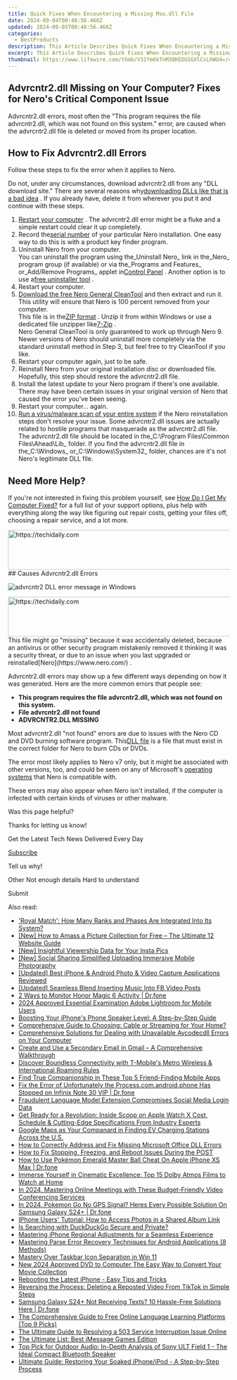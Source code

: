 ```yaml
---
title: Quick Fixes When Encountering a Missing Mso.dll File
date: 2024-09-04T00:48:56.466Z
updated: 2024-09-05T00:48:56.466Z
categories:
  - BestProducts
description: This Article Describes Quick Fixes When Encountering a Missing Mso.dll File
excerpt: This Article Describes Quick Fixes When Encountering a Missing Mso.dll File
thumbnail: https://www.lifewire.com/thmb/V31Ym6kTnM3QKEDU1GXlCsLhWU4=/400x300/filters:no_upscale():max_bytes(150000):strip_icc():format(webp)/mso-dll-error-60a6e6bffb684130aa3b1318a3b076dc.png
---
```


## Advrcntr2.dll Missing on Your Computer? Fixes for Nero's Critical Component Issue
 Advrcntr2.dll errors, most often the "This program requires the file advrcntr2.dll, which was not found on this system." error, are caused when the advrcntr2.dll file is deleted or moved from its proper location.  

## How to Fix Advrcntr2.dll Errors

 Follow these steps to fix the error when it applies to Nero.

 Do not, under any circumstances, download advrcntr2.dll from any "DLL download site." There are several reasons why[downloading DLLs like that is a bad idea](https://www.lifewire.com/important-reasons-not-to-download-dll-files-2624455) . If you already have, delete it from wherever you put it and continue with these steps.

1. [Restart your computer](https://www.lifewire.com/how-to-reboot-a-computer-2624568) . The advrcntr2.dll error might be a fluke and a simple restart could clear it up completely.
2. Record the[serial number](https://www.lifewire.com/serial-number-2626008) of your particular Nero installation. One easy way to do this is with a product key finder program.
3. Uninstall Nero from your computer.  
 You can uninstall the program using the_Uninstall Nero_ link in the_Nero_ program group (if available) or via the_Programs and Features_ or_Add/Remove Programs_ applet in[Control Panel](https://www.lifewire.com/control-panel-2625841) . Another option is to use a[free uninstaller tool](https://www.lifewire.com/free-uninstaller-programs-2625188) .
4. Restart your computer.
5. [Download the free Nero General CleanTool](https://ccm.net/downloads/security-and-maintenance/6225-nero-general-clean-tool/) and then extract and run it. This utility will ensure that Nero is 100 percent removed from your computer.  
 This file is in the[ZIP format](https://www.lifewire.com/zip-file-2622675) . Unzip it from within Windows or use a dedicated file unzipper like[7-Zip](https://www.7-zip.org/) .  
 Nero General CleanTool is only guaranteed to work up through Nero 9\. Newer versions of Nero should uninstall more completely via the standard uninstall method in Step 3, but feel free to try CleanTool if you like.
6. Restart your computer again, just to be safe.
7. Reinstall Nero from your original installation disc or downloaded file. Hopefully, this step should restore the advrcntr2.dll file.
8. Install the latest update to your Nero program if there's one available. There may have been certain issues in your original version of Nero that caused the error you've been seeing.
9. Restart your computer... again.
10. [Run a virus/malware scan of your entire system](https://www.lifewire.com/properly-scan-your-computer-for-viruses-and-other-malware-2624526) if the Nero reinstallation steps don't resolve your issue. Some advrcntr2.dll issues are actually related to hostile programs that masquerade as the advrcntr2.dll file.  
 The advrcntr2.dll file should be located in the_C:\\Program Files\\Common Files\\Ahead\\Lib_ folder. If you find the advrcntr2.dll file in the_C:\\Windows_ or_C:\\Windows\\System32_ folder, chances are it's not Nero's legitimate DLL file.

## Need More Help?

 If you're not interested in fixing this problem yourself, see [How Do I Get My Computer Fixed?](https://www.lifewire.com/how-do-i-get-my-computer-fixed-2625167) for a full list of your support options, plus help with everything along the way like figuring out repair costs, getting your files off, choosing a repair service, and a lot more.

<!-- affiliate ads begin -->
<a href="https://laganoo.pxf.io/c/5597632/1528703/16446" target="_top" id="1528703">
  <img src="//a.impactradius-go.com/display-ad/16446-1528703" border="0" alt="https://techidaily.com" width="728" height="90"/>
</a>
<img height="0" width="0" src="https://laganoo.pxf.io/i/5597632/1528703/16446" style="position:absolute;visibility:hidden;" border="0" />
<!-- affiliate ads end -->
## Causes Advrcntr2.dll Errors

![advrcntr2 DLL error message in Windows](https://www.lifewire.com/thmb/3e1uUrqXRh_xdj86lUiF0jNUOSA=/1500x0/filters:no_upscale():max_bytes(150000):strip_icc():format(webp)/advrcntr2-dll-error-message-5a8ed78b6bf069003732002c.png)

<!-- affiliate ads begin -->
<a href="https://aligracehair.sjv.io/c/5597632/1896510/19272" target="_top" id="1896510">
  <img src="//a.impactradius-go.com/display-ad/19272-1896510" border="0" alt="https://techidaily.com" width="728" height="90"/>
</a>
<img height="0" width="0" src="https://aligracehair.sjv.io/i/5597632/1896510/19272" style="position:absolute;visibility:hidden;" border="0" />
<!-- affiliate ads end -->
 This file might go "missing" because it was accidentally deleted, because an antivirus or other security program mistakenly removed it thinking it was a security threat, or due to an issue when you last upgraded or reinstalled[Nero](https://www.nero.com/) .

 Advrcntr2.dll errors may show up a few different ways depending on how it was generated. Here are the more common errors that people see:

* **This program requires the file advrcntr2.dll, which was not found on this system.**
* **File advrcntr2.dll not found**
* **ADVRCNTR2.DLL MISSING**

 Most advrcntr2.dll "not found" errors are due to issues with the Nero CD and DVD burning software program. This[DLL file](https://www.lifewire.com/what-is-a-dll-file-2625852) is a file that must exist in the correct folder for Nero to burn CDs or DVDs.

 The error most likely applies to Nero v7 only, but it might be associated with other versions, too, and could be seen on any of Microsoft's [operating systems](https://www.lifewire.com/operating-systems-2625912) that Nero is compatible with.

 These errors may also appear when Nero isn't installed, if the computer is infected with certain kinds of viruses or other malware.

Was this page helpful?

Thanks for letting us know!

 Get the Latest Tech News Delivered Every Day

[Subscribe](https://www.lifewire.com/#)

Tell us why!

 Other  Not enough details  Hard to understand

 Submit

<ins class="adsbygoogle"
     style="display:block"
     data-ad-format="autorelaxed"
     data-ad-client="ca-pub-7571918770474297"
     data-ad-slot="1223367746"></ins>



<ins class="adsbygoogle"
     style="display:block"
     data-ad-client="ca-pub-7571918770474297"
     data-ad-slot="8358498916"
     data-ad-format="auto"
     data-full-width-responsive="true"></ins>

<span class="atpl-alsoreadstyle">Also read:</span>
<div><ul>
<li><a href="https://technical-tips.techidaily.com/royal-match-how-many-ranks-and-phases-are-integrated-into-its-system/"><u>'Royal Match': How Many Ranks and Phases Are Integrated Into Its System?</u></a></li>
<li><a href="https://fox-hovers.techidaily.com/new-how-to-amass-a-picture-collection-for-free-the-ultimate-12-website-guide/"><u>[New] How to Amass a Picture Collection for Free – The Ultimate 12 Website Guide</u></a></li>
<li><a href="https://instagram-videos.techidaily.com/new-insightful-viewership-data-for-your-insta-pics/"><u>[New] Insightful Viewership Data for Your Insta Pics</u></a></li>
<li><a href="https://facebook-video-files.techidaily.com/new-social-sharing-simplified-uploading-immersive-mobile-photography/"><u>[New] Social Sharing Simplified  Uploading Immersive Mobile Photography</u></a></li>
<li><a href="https://youtube-videos.techidaily.com/updated-best-iphone-and-android-photo-and-video-capture-applications-reviewed/"><u>[Updated] Best iPhone & Android Photo & Video Capture Applications Reviewed</u></a></li>
<li><a href="https://facebook-videos.techidaily.com/updated-seamless-blend-inserting-music-into-fb-video-posts/"><u>[Updated] Seamless Blend  Inserting Music Into FB Video Posts</u></a></li>
<li><a href="https://android-location-track.techidaily.com/2-ways-to-monitor-honor-magic-6-activity-drfone-by-drfone-virtual-android/"><u>2 Ways to Monitor Honor Magic 6 Activity | Dr.fone</u></a></li>
<li><a href="https://article-files.techidaily.com/2024-approved-essential-examination-adobe-lightroom-for-mobile-users/"><u>2024 Approved  Essential Examination  Adobe Lightroom for Mobile Users</u></a></li>
<li><a href="https://technical-tips.techidaily.com/boosting-your-iphones-phone-speaker-level-a-step-by-step-guide/"><u>Boosting Your iPhone's Phone Speaker Level: A Step-by-Step Guide</u></a></li>
<li><a href="https://technical-tips.techidaily.com/comprehensive-guide-to-choosing-cable-or-streaming-for-your-home/"><u>Comprehensive Guide to Choosing: Cable or Streaming for Your Home?</u></a></li>
<li><a href="https://technical-tips.techidaily.com/comprehensive-solutions-for-dealing-with-unavailable-avcodecdll-errors-on-your-computer/"><u>Comprehensive Solutions for Dealing with Unavailable Avcodecdll Errors on Your Computer</u></a></li>
<li><a href="https://technical-tips.techidaily.com/create-and-use-a-secondary-email-in-gmail-a-comprehensive-walkthrough/"><u>Create and Use a Secondary Email in Gmail – A Comprehensive Walkthrough</u></a></li>
<li><a href="https://technical-tips.techidaily.com/discover-boundless-connectivity-with-t-mobiles-metro-wireless-and-international-roaming-rules/"><u>Discover Boundless Connectivity with T-Mobile's Metro Wireless & International Roaming Rules</u></a></li>
<li><a href="https://technical-tips.techidaily.com/find-true-companionship-in-these-top-5-friend-finding-mobile-apps/"><u>Find True Companionship in These Top 5 Friend-Finding Mobile Apps</u></a></li>
<li><a href="https://howto.techidaily.com/fix-the-error-of-unfortunately-the-processcomandroidphone-has-stopped-on-infinix-note-30-vip-drfone-by-drfone-fix-android-problems-fix-android-problems/"><u>Fix the Error of Unfortunately the Process.com.android.phone Has Stopped on Infinix Note 30 VIP | Dr.fone</u></a></li>
<li><a href="https://tech-revival.techidaily.com/fraudulent-language-model-extension-compromises-social-media-login-data/"><u>Fraudulent Language Model Extension Compromises Social Media Login Data</u></a></li>
<li><a href="https://technical-tips.techidaily.com/get-ready-for-a-revolution-inside-scoop-on-apple-watch-x-cost-schedule-and-cutting-edge-specifications-from-industry-experts/"><u>Get Ready for a Revolution: Inside Scoop on Apple Watch X Cost, Schedule & Cutting-Edge Specifications From Industry Experts</u></a></li>
<li><a href="https://technical-tips.techidaily.com/google-maps-as-your-companard-in-finding-ev-charging-stations-across-the-us/"><u>Google Maps as Your Companard in Finding EV Charging Stations Across the U.S.</u></a></li>
<li><a href="https://technical-tips.techidaily.com/how-to-correctly-address-and-fix-missing-microsoft-office-dll-errors/"><u>How to Correctly Address and Fix Missing Microsoft Office DLL Errors</u></a></li>
<li><a href="https://technical-tips.techidaily.com/how-to-fix-stopping-freezing-and-reboot-issues-during-the-post/"><u>How to Fix Stopping, Freezing, and Reboot Issues During the POST</u></a></li>
<li><a href="https://ios-pokemon-go.techidaily.com/how-to-use-pokemon-emerald-master-ball-cheat-on-apple-iphone-xs-max-drfone-by-drfone-virtual-ios/"><u>How to Use Pokémon Emerald Master Ball Cheat On Apple iPhone XS Max | Dr.fone</u></a></li>
<li><a href="https://technical-tips.techidaily.com/immerse-yourself-in-cinematic-excellence-top-15-dolby-atmos-films-to-watch-at-home/"><u>Immerse Yourself in Cinematic Excellence: Top 15 Dolby Atmos Films to Watch at Home</u></a></li>
<li><a href="https://remote-screen-capture.techidaily.com/in-2024-mastering-online-meetings-with-these-budget-friendly-video-conferencing-services/"><u>In 2024, Mastering Online Meetings with These Budget-Friendly Video Conferencing Services</u></a></li>
<li><a href="https://change-location.techidaily.com/in-2024-pokemon-go-no-gps-signal-heres-every-possible-solution-on-samsung-galaxy-s24plus-drfone-by-drfone-virtual-android/"><u>In 2024, Pokemon Go No GPS Signal? Heres Every Possible Solution On Samsung Galaxy S24+ | Dr.fone</u></a></li>
<li><a href="https://technical-tips.techidaily.com/iphone-users-tutorial-how-to-access-photos-in-a-shared-album-link/"><u>IPhone Users' Tutorial: How to Access Photos in a Shared Album Link</u></a></li>
<li><a href="https://technical-tips.techidaily.com/is-searching-with-duckduckgo-secure-and-private/"><u>Is Searching with DuckDuckGo Secure and Private?</u></a></li>
<li><a href="https://technical-tips.techidaily.com/mastering-iphone-regional-adjustments-for-a-seamless-experience/"><u>Mastering iPhone Regional Adjustments for a Seamless Experience</u></a></li>
<li><a href="https://technical-tips.techidaily.com/mastering-parse-error-recovery-techniques-for-android-applications-8-methods/"><u>Mastering Parse Error Recovery Techniques for Android Applications (8 Methods)</u></a></li>
<li><a href="https://windows11.techidaily.com/mastery-over-taskbar-icon-separation-in-win-11/"><u>Mastery Over Taskbar Icon Separation in Win 11</u></a></li>
<li><a href="https://smart-video-creator.techidaily.com/new-2024-approved-dvd-to-computer-the-easy-way-to-convert-your-movie-collection/"><u>New 2024 Approved DVD to Computer The Easy Way to Convert Your Movie Collection</u></a></li>
<li><a href="https://technical-tips.techidaily.com/rebooting-the-latest-iphone-easy-tips-and-tricks/"><u>Rebooting the Latest iPhone - Easy Tips and Tricks</u></a></li>
<li><a href="https://technical-tips.techidaily.com/reversing-the-process-deleting-a-reposted-video-from-tiktok-in-simple-steps/"><u>Reversing the Process: Deleting a Reposted Video From TikTok in Simple Steps</u></a></li>
<li><a href="https://fix-guide.techidaily.com/samsung-galaxy-s24plus-not-receiving-texts-10-hassle-free-solutions-here-drfone-by-drfone-fix-android-problems-fix-android-problems/"><u>Samsung Galaxy S24+ Not Receiving Texts? 10 Hassle-Free Solutions Here | Dr.fone</u></a></li>
<li><a href="https://technical-tips.techidaily.com/the-comprehensive-guide-to-free-online-language-learning-platforms-top-9-picks/"><u>The Comprehensive Guide to Free Online Language Learning Platforms (Top 9 Picks)</u></a></li>
<li><a href="https://technical-tips.techidaily.com/the-ultimate-guide-to-resolving-a-503-service-interruption-issue-online/"><u>The Ultimate Guide to Resolving a 503 Service Interruption Issue Online</u></a></li>
<li><a href="https://technical-tips.techidaily.com/the-ultimate-list-best-imessage-games-edition/"><u>The Ultimate List: Best iMessage Games Edition</u></a></li>
<li><a href="https://hardware-updates.techidaily.com/top-pick-for-outdoor-audio-in-depth-analysis-of-sony-ult-field-1-the-ideal-compact-bluetooth-speaker/"><u>Top Pick for Outdoor Audio: In-Depth Analysis of Sony ULT Field 1 - The Ideal Compact Bluetooth Speaker</u></a></li>
<li><a href="https://technical-tips.techidaily.com/ultimate-guide-restoring-your-soaked-iphoneipod-a-step-by-step-process/"><u>Ultimate Guide: Restoring Your Soaked iPhone/iPod - A Step-by-Step Process</u></a></li>
</ul></div>
